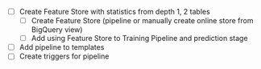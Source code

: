 - [ ] Create Feature Store with statistics from depth 1, 2 tables
  - [ ] Create Feature Store (pipeline or manually create online store from BigQuery view)
  - [ ] Add using Feature Store to Training Pipeline and prediction stage
- [ ] Add pipeline to templates
- [ ] Create triggers for pipeline